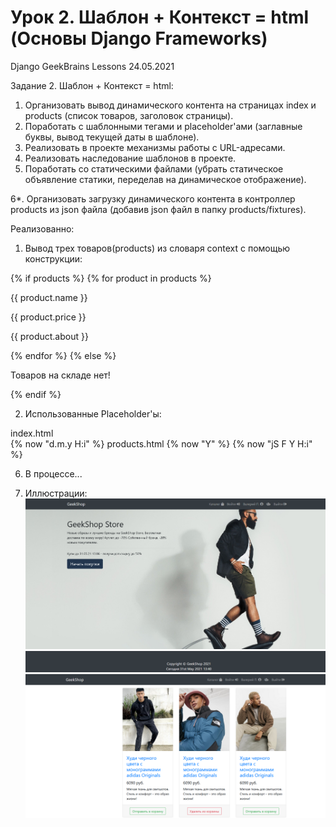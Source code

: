 # Урок 2. Шаблон + Контекст = html (Основы Django Frameworks)
Django GeekBrains Lessons 24.05.2021 

Задание 2. Шаблон + Контекст = html:
1. Организовать вывод динамического контента на страницах index и products (список товаров, заголовок страницы).
2. Поработать с шаблонными тегами и placeholder'ами (заглавные буквы, вывод текущей даты в шаблоне).
3. Реализовать в проекте механизмы работы c URL-адресами.
4. Реализовать наследование шаблонов в проекте.
5. Поработать со статическими файлами (убрать статическое объявление статики, переделав на динамическое отображение).

6*. Организовать загрузку динамического контента в контроллер products из json файла (добавив json файл в папку products/fixtures).

Реализованно:
1. Вывод трех товаров(products) из словаря context с помощью конструкции:

 {% if products %}
    {% for product in products %}
        <p> {{ product.name }}</p>
        <p> {{ product.price }}</p>
        <p> {{ product.about }}</p>
    {% endfor %}
{% else %}
    <p>Товаров на складе нет!</p>
{% endif %}

2. Использованные Placeholder'ы:

  index.html  
    {% now "d.m.y H:i" %}
  products.html
    {% now "Y" %}
    {% now "jS F Y H:i" %}
    
6. В процессе...

8. Иллюстрации:
![Иллюстрация к проекту](https://github.com/TomMonaco27/django/blob/lesson-2/Index2.png)
![Иллюстрация к проекту](https://github.com/TomMonaco27/django/blob/lesson-2/footer2.png)
![Иллюстрация к проекту](https://github.com/TomMonaco27/django/blob/lesson-2/Products2.png)

